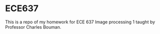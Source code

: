 # ECE637
This is a repo of my homework for ECE 637 Image processing 1 taught by Professor Charles Bouman.
